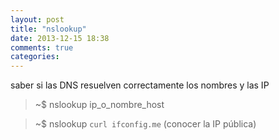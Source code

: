 ```yaml
---
layout: post
title: "nslookup"
date: 2013-12-15 18:38
comments: true
categories: 
---
```

saber si las DNS resuelven correctamente los nombres y las IP

>~$ nslookup ip_o_nombre_host

>~$ nslookup `curl ifconfig.me` (conocer la IP pública)

